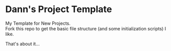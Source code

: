# Dann's Project Template
My Template for New Projects.   
Fork this repo to get the basic file structure (and some initialization scripts) I like.  

That's about it...  



